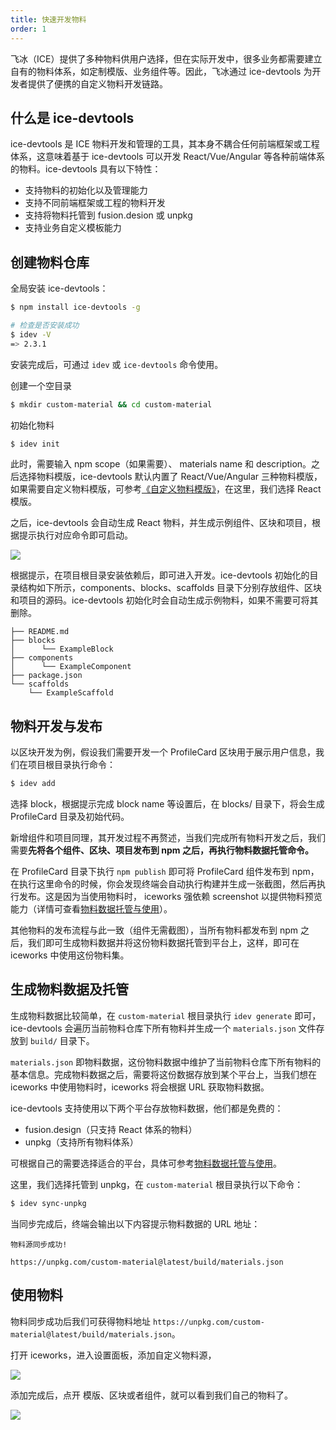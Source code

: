 ```yaml
---
title: 快速开发物料
order: 1
---
```


飞冰（ICE）提供了多种物料供用户选择，但在实际开发中，很多业务都需要建立自有的物料体系，如定制模版、业务组件等。因此，飞冰通过 ice-devtools 为开发者提供了便携的自定义物料开发链路。

## 什么是 ice-devtools

ice-devtools 是 ICE 物料开发和管理的工具，其本身不耦合任何前端框架或工程体系，这意味着基于 ice-devtools 可以开发 React/Vue/Angular 等各种前端体系的物料。ice-devtools 具有以下特性：

- 支持物料的初始化以及管理能力
- 支持不同前端框架或工程的物料开发
- 支持将物料托管到 fusion.desion 或 unpkg
- 支持业务自定义模板能力

## 创建物料仓库

全局安装 ice-devtools：

```bash
$ npm install ice-devtools -g

# 检查是否安装成功
$ idev -V
=> 2.3.1
```

安装完成后，可通过 `idev` 或 `ice-devtools` 命令使用。

创建一个空目录

```bash
$ mkdir custom-material && cd custom-material
```

初始化物料

```bash
$ idev init
```

此时，需要输入 npm scope（如果需要）、 materials name 和 description。之后选择物料模版，ice-devtools 默认内置了 React/Vue/Angular 三种物料模版，如果需要自定义物料模版，可参考[《自定义物料模版》](/docs/material/template/custom.md)，在这里，我们选择 React 模版。

之后，ice-devtools 会自动生成 React 物料，并生成示例组件、区块和项目，根据提示执行对应命令即可启动。

![](https://img.alicdn.com/tfs/TB15H9LcEKF3KVjSZFEXXXExFXa-751-483.png)

根据提示，在项目根目录安装依赖后，即可进入开发。ice-devtools 初始化的目录结构如下所示，components、blocks、scaffolds 目录下分别存放组件、区块和项目的源码。ice-devtools 初始化时会自动生成示例物料，如果不需要可将其删除。

```
├── README.md
├── blocks
│      └── ExampleBlock
├── components
│      └── ExampleComponent
├── package.json
└── scaffolds
    └── ExampleScaffold
```

## 物料开发与发布

以区块开发为例，假设我们需要开发一个 ProfileCard 区块用于展示用户信息，我们在项目根目录执行命令：

```bash
$ idev add
```

选择 block，根据提示完成 block name 等设置后，在 blocks/ 目录下，将会生成 ProfileCard 目录及初始代码。

新增组件和项目同理，其开发过程不再赘述，当我们完成所有物料开发之后，我们需要**先将各个组件、区块、项目发布到 npm 之后，再执行物料数据托管命令。**

在 ProfileCard 目录下执行 `npm publish` 即可将 ProfileCard 组件发布到 npm，在执行这里命令的时候，你会发现终端会自动执行构建并生成一张截图，然后再执行发布。这是因为当使用物料时， iceworks 强依赖 screenshot 以提供物料预览能力（详情可查看[物料数据托管与使用](/docs/material/guide/usage.md)）。

其他物料的发布流程与此一致（组件无需截图），当所有物料都发布到 npm 之后，我们即可生成物料数据并将这份物料数据托管到平台上，这样，即可在 iceworks 中使用这份物料集。

## 生成物料数据及托管

生成物料数据比较简单，在 `custom-material` 根目录执行 `idev generate` 即可，ice-devtools 会遍历当前物料仓库下所有物料并生成一个 `materials.json` 文件存放到 `build/` 目录下。

`materials.json` 即物料数据，这份物料数据中维护了当前物料仓库下所有物料的基本信息。完成物料数据之后，需要将这份数据存放到某个平台上，当我们想在 iceworks 中使用物料时，iceworks 将会根据 URL 获取物料数据。

ice-devtools 支持使用以下两个平台存放物料数据，他们都是免费的：

- fusion.design（只支持 React 体系的物料）
- unpkg（支持所有物料体系）

可根据自己的需要选择适合的平台，具体可参考[物料数据托管与使用](/docs/material/guide/usage.md)。

这里，我们选择托管到 unpkg，在 `custom-material` 根目录执行以下命令：

```bash
$ idev sync-unpkg
```

当同步完成后，终端会输出以下内容提示物料数据的 URL 地址：

```
物料源同步成功!

https://unpkg.com/custom-material@latest/build/materials.json
```

## 使用物料

物料同步成功后我们可获得物料地址 `https://unpkg.com/custom-material@latest/build/materials.json`。

打开 iceworks，进入设置面板，添加自定义物料源，

![](https://img.alicdn.com/tfs/TB1zY1LcvWG3KVjSZPcXXbkbXXa-1740-1200.png)

添加完成后，点开 模版、区块或者组件，就可以看到我们自己的物料了。

![](https://img.alicdn.com/tfs/TB1JnSUcrus3KVjSZKbXXXqkFXa-1740-1200.png)
